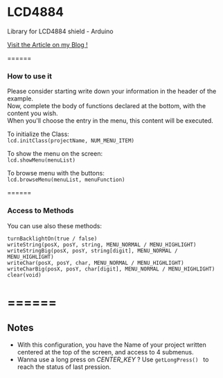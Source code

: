 # LCD4884
Library for LCD4884 shield - Arduino

[Visit the Article on my Blog !](http://horloge-skynet.weebly.com/arduino/lcd4884-shield)

======

### How to use it


Please consider starting write down your information in the header of the example.  
Now, complete the body of functions declared at the bottom, with the content you wish.  
When you'll choose the entry in the menu, this content will be executed.  

To initialize the Class:  
```lcd.initClass(projectName, NUM_MENU_ITEM) ```

To show the menu on the screen:  
```lcd.showMenu(menuList) ```

To browse menu with the buttons:  
```lcd.browseMenu(menuList, menuFunction) ```


======
### Access to Methods

You can use also these methods:

```turnBacklightOn(true / false)```  
```writeString(posX, posY, string, MENU_NORMAL / MENU_HIGHLIGHT)```  
```writeStringBig(posX, posY, string[digit], MENU_NORMAL / MENU_HIGHLIGHT)```  
```writeChar(posX, posY, char, MENU_NORMAL / MENU_HIGHLIGHT)```  
```writeCharBig(posX, posY, char[digit], MENU_NORMAL / MENU_HIGHLIGHT)```  
```clear(void) ```


======
======

## Notes
* With this configuration, you have the Name of your project written centered at the top of the screen, and access to 4 submenus.
* Wanna use a long press on *CENTER_KEY* ? Use ```getLongPress() ``` to reach the status of last pression.
